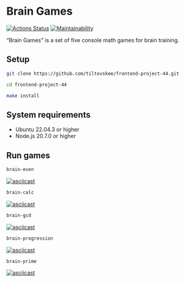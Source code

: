 # Brain Games

[![Actions Status](https://github.com/tiltovskee/frontend-project-44/actions/workflows/hexlet-check.yml/badge.svg)](https://github.com/tiltovskee/frontend-project-44/actions)
[![Maintainability](https://api.codeclimate.com/v1/badges/9e04a25ec144c073d3b7/maintainability)](https://codeclimate.com/github/tiltovskee/frontend-project-44/maintainability)

“Brain Games” is a set of five console math games for brain training.

## Setup

```bash
git clone https://github.com/tiltovskee/frontend-project-44.git

cd frontend-project-44

make install
```

## System requirements

* Ubuntu 22.04.3 or higher
* Node.js 20.7.0 or higher

## Run games

```bash
brain-even
```
[![asciicast](https://asciinema.org/a/MQTD6nYECWdJ3UwwatimQEG5q.svg)](https://asciinema.org/a/MQTD6nYECWdJ3UwwatimQEG5q)

```bash
brain-calc
```
[![asciicast](https://asciinema.org/a/hT8pgt0K0pFgxbyAVfh6XaN1S.svg)](https://asciinema.org/a/hT8pgt0K0pFgxbyAVfh6XaN1S)

```bash
brain-gcd
```
[![asciicast](https://asciinema.org/a/FtUfGQtcNkZCSiZrPuNatjfaG.svg)](https://asciinema.org/a/FtUfGQtcNkZCSiZrPuNatjfaG)

```bash
brain-progression
```
[![asciicast](https://asciinema.org/a/LDrvXLKrZHyOasCRmDRSAuf14.svg)](https://asciinema.org/a/LDrvXLKrZHyOasCRmDRSAuf14)

```bash
brain-prime
```
[![asciicast](https://asciinema.org/a/BdnDyJQgkkmcDRtFneo1te0Od.svg)](https://asciinema.org/a/BdnDyJQgkkmcDRtFneo1te0Od)

